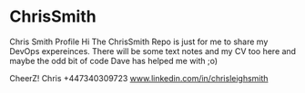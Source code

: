 # ChrisSmith
Chris Smith Profile
Hi 
The ChrisSmith Repo is just for me to share my DevOps expereinces.
There will be some text notes and my CV too here and maybe the odd bit of code Dave has helped me with  ;o)

CheerZ!
Chris
+447340309723
www.linkedin.com/in/chrisleighsmith
